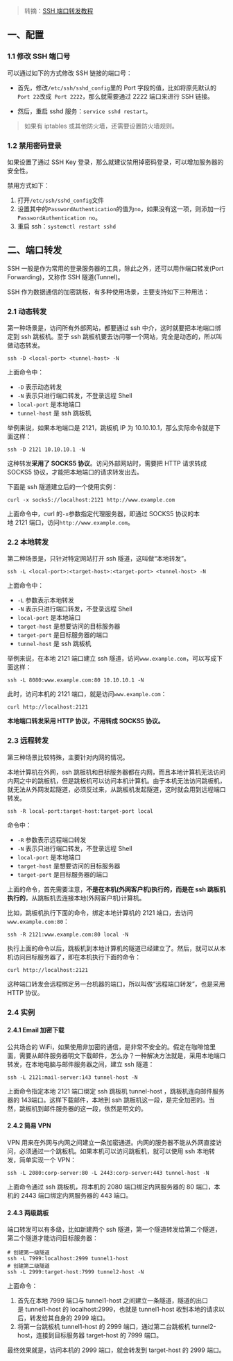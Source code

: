 > 转摘：[SSH 端口转发教程](https://www.tuicool.com/articles/nQ7ZjyR)

## 一、配置

### 1.1 修改 SSH 端口号

可以通过如下的方式修改 SSH 链接的端口号：

* 首先，修改`/etc/ssh/sshd_config`里的 Port 字段的值，比如将原先默认的`Port 22`改成` Port 2222`，那么就需要通过 2222 端口来进行 SSH 链接。

* 然后，重启 sshd 服务：`service sshd restart`。

> 如果有 iptables 或其他防火墙，还需要设置防火墙规则。

### 1.2 禁用密码登录

如果设置了通过 SSH Key 登录，那么就建议禁用掉密码登录，可以增加服务器的安全性。

禁用方式如下：

1. 打开`/etc/ssh/sshd_config`文件
2. 设置其中的`PasswordAuthentication`的值为`no`，如果没有这一项，则添加一行`PasswordAuthentication no`。
3. 重启 ssh：`systemctl restart sshd`

## 二、端口转发

SSH 一般是作为常用的登录服务器的工具，除此之外，还可以用作端口转发(Port Forwarding)，又称作 SSH 隧道(Tunnel)。

SSH 作为数据通信的加密跳板，有多种使用场景，主要支持如下三种用法：

### 2.1 动态转发

第一种场景是，访问所有外部网站，都要通过 ssh 中介，这时就要把本地端口绑定到 ssh 跳板机。至于 ssh 跳板机要去访问哪一个网站，完全是动态的，所以叫做动态转发。

```shell
ssh -D <local-port> <tunnel-host> -N
```

上面命令中：

* `-D` 表示动态转发
* `-N` 表示只进行端口转发，不登录远程 Shell
* `local-port` 是本地端口
* `tunnel-host` 是 ssh 跳板机

举例来说，如果本地端口是 2121，跳板机 IP 为 10.10.10.1，那么实际命令就是下面这样：

```shell
ssh -D 2121 10.10.10.1 -N
```

这种转发**采用了 SOCKS5 协议**。访问外部网站时，需要把 HTTP 请求转成 SOCKS5 协议，才能把本地端口的请求转发出去。

下面是 ssh 隧道建立后的一个使用实例：

```shell
curl -x socks5://localhost:2121 http://www.example.com
```

上面命令中，curl 的`-x`参数指定代理服务器，即通过 SOCKS5 协议的本地 2121 端口，访问`http://www.example.com`。

### 2.2 本地转发

第二种场景是，只针对特定网站打开 ssh 隧道，这叫做“本地转发”。

```shell
ssh -L <local-port>:<target-host>:<target-port> <tunnel-host> -N
```

上面命令中：

* `-L` 参数表示本地转发
* `-N` 表示只进行端口转发，不登录远程 Shell
* `local-port` 是本地端口
* `target-host` 是想要访问的目标服务器
* `target-port` 是目标服务器的端口
* `tunnel-host` 是 ssh 跳板机

举例来说，在本地 2121 端口建立 ssh 隧道，访问`www.example.com`，可以写成下面这样：

```shell
ssh -L 8080:www.example.com:80 10.10.10.1 -N
```

此时，访问本机的 2121 端口，就是访问`www.example.com`：

```shell
curl http://localhost:2121
```

**本地端口转发采用 HTTP 协议，不用转成 SOCKS5 协议。**

### 2.3 远程转发

第三种场景比较特殊，主要针对内网的情况。

本地计算机在外网，ssh 跳板机和目标服务器都在内网，而且本地计算机无法访问内网之中的跳板机，但是跳板机可以访问本机计算机。由于本机无法访问跳板机，就无法从外网发起隧道，必须反过来，从跳板机发起隧道，这时就会用到远程端口转发。

```shell
ssh -R local-port:target-host:target-port local
```

命令中：

* `-R` 参数表示远程端口转发
* `-N` 表示只进行端口转发，不登录远程 Shell
* `local-port` 是本地端口
* `target-host` 是想要访问的目标服务器
* `target-port` 是目标服务器的端口

上面的命令，首先需要注意，**不是在本机(外网客户机)执行的，而是在 ssh 跳板机执行的**，从跳板机去连接本地(外网客户机)计算机。

比如，跳板机执行下面的命令，绑定本地计算机的 2121 端口，去访问`www.example.com:80`：

```shell
ssh -R 2121:www.example.com:80 local -N
```

执行上面的命令以后，跳板机到本地计算机的隧道已经建立了。然后，就可以从本机访问目标服务器了，即在本机执行下面的命令：

```shell
curl http://localhost:2121
```

这种端口转发会远程绑定另一台机器的端口，所以叫做“远程端口转发”，也是采用 HTTP 协议。

### 2.4 实例

#### 2.4.1 Email 加密下载

公共场合的 WiFi，如果使用非加密的通信，是非常不安全的。假定在咖啡馆里面，需要从邮件服务器明文下载邮件，怎么办？一种解决方法就是，采用本地端口转发，在本地电脑与邮件服务器之间，建立 ssh 隧道：

```shell
ssh -L 2121:mail-server:143 tunnel-host -N
```

上面命令指定本地 2121 端口绑定 ssh 跳板机 tunnel-host ，跳板机连向邮件服务器的 143端口。这样下载邮件，本地到 ssh 跳板机这一段，是完全加密的。当然，跳板机到邮件服务器的这一段，依然是明文的。

#### 2.4.2 简易 VPN

VPN 用来在外网与内网之间建立一条加密通道。内网的服务器不能从外网直接访问，必须通过一个跳板机。如果本机可以访问跳板机，就可以使用 ssh 本地转发，简单实现一个 VPN：

```shell
ssh -L 2080:corp-server:80 -L 2443:corp-server:443 tunnel-host -N
```

上面命令通过 ssh 跳板机，将本机的 2080 端口绑定内网服务器的 80 端口，本机的 2443 端口绑定内网服务器的 443 端口。

#### 2.4.3 两级跳板

端口转发可以有多级，比如新建两个 ssh 隧道，第一个隧道转发给第二个隧道，第二个隧道才能访问目标服务器：

```shell
# 创建第一级隧道
ssh -L 7999:localhost:2999 tunnel1-host
# 创建第二级隧道
ssh -L 2999:target-host:7999 tunnel2-host -N
```

上面命令：

1. 首先在本地 7999 端口与 tunnel1-host 之间建立一条隧道，隧道的出口是 tunnel1-host 的 localhost:2999，也就是 tunnel1-host 收到本地的请求以后，转发给其自身的 2999 端口。
2. 将第一台跳板机 tunnel1-host 的 2999 端口，通过第二台跳板机 tunnel2-host，连接到目标服务器 target-host 的 7999 端口。

最终效果就是，访问本机的 2999 端口，就会转发到 target-host 的 2999 端口。

